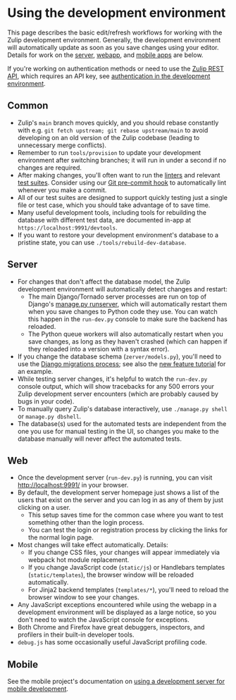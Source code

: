 Using the development environment
=================================

This page describes the basic edit/refresh workflows for working with
the Zulip development environment.  Generally, the development
environment will automatically update as soon as you save changes
using your editor.  Details for work on the [server](#server),
[webapp](#web), and [mobile apps](#mobile) are below.

If you're working on authentication methods or need to use the [Zulip
REST API][rest-api], which requires an API key, see [authentication in
the development environment][authentication-dev-server].

## Common

- Zulip's `main` branch moves quickly, and you should rebase
  constantly with e.g.
  `git fetch upstream; git rebase upstream/main` to avoid developing
  on an old version of the Zulip codebase (leading to unnecessary
  merge conflicts).
- Remember to run `tools/provision` to update your development
  environment after switching branches; it will run in under a second
  if no changes are required.
- After making changes, you'll often want to run the
  [linters](../testing/linters.md) and relevant [test
  suites](../testing/testing.md).  Consider using our [Git pre-commit
  hook](../git/zulip-tools.html#set-up-git-repo-script) to
  automatically lint whenever you make a commit.
- All of our test suites are designed to support quickly testing just
  a single file or test case, which you should take advantage of to
  save time.
- Many useful development tools, including tools for rebuilding the
  database with different test data, are documented in-app at
  `https://localhost:9991/devtools`.
- If you want to restore your development environment's database to a
  pristine state, you can use `./tools/rebuild-dev-database`.

## Server

- For changes that don't affect the database model, the Zulip
  development environment will automatically detect changes and
  restart:
    - The main Django/Tornado server processes are run on top of
    Django's [manage.py runserver][django-runserver], which will
    automatically restart them when you save changes to Python code
    they use.  You can watch this happen in the `run-dev.py` console
    to make sure the backend has reloaded.
   - The Python queue workers will also automatically restart when you
    save changes, as long as they haven't crashed (which can happen if
    they reloaded into a version with a syntax error).
- If you change the database schema (`zerver/models.py`), you'll need
  to use the [Django migrations
  process](../subsystems/schema-migrations.md); see also the [new
  feature tutorial][new-feature-tutorial] for an example.
- While testing server changes, it's helpful to watch the `run-dev.py`
  console output, which will show tracebacks for any 500 errors your
  Zulip development server encounters (which are probably caused by
  bugs in your code).
- To manually query Zulip's database interactively, use
  `./manage.py shell` or `manage.py dbshell`.
- The database(s) used for the automated tests are independent from
  the one you use for manual testing in the UI, so changes you make to
  the database manually will never affect the automated tests.

## Web

- Once the development server (`run-dev.py`) is running, you can visit
  <http://localhost:9991/> in your browser.
- By default, the development server homepage just shows a list of the
  users that exist on the server and you can log in as any of them by
  just clicking on a user.
    - This setup saves time for the common case where you want to test
    something other than the login process.
    - You can test the login or registration process by clicking the
    links for the normal login page.
- Most changes will take effect automatically.  Details:
  - If you change CSS files, your changes will appear immediately via
    webpack hot module replacement.
  - If you change JavaScript code (`static/js`) or Handlebars
    templates (`static/templates`), the browser window will be
    reloaded automatically.
  - For Jinja2 backend templates (`templates/*`), you'll need to reload
    the browser window to see your changes.
- Any JavaScript exceptions encountered while using the webapp in a
  development environment will be displayed as a large notice, so you
  don't need to watch the JavaScript console for exceptions.
- Both Chrome and Firefox have great debuggers, inspectors, and
  profilers in their built-in developer tools.
- `debug.js` has some occasionally useful JavaScript profiling code.

## Mobile

See the mobile project's documentation on [using a development server
for mobile development][mobile-dev-server].

[rest-api]: https://zulip.com/api/rest
[authentication-dev-server]: ./authentication.md
[django-runserver]: https://docs.djangoproject.com/en/1.8/ref/django-admin/#runserver-port-or-address-port
[new-feature-tutorial]: ../tutorials/new-feature-tutorial.md
[testing-docs]: ../testing/testing.md
[mobile-dev-server]: https://github.com/zulip/zulip-mobile/blob/master/docs/howto/dev-server.md#using-a-dev-version-of-the-server
